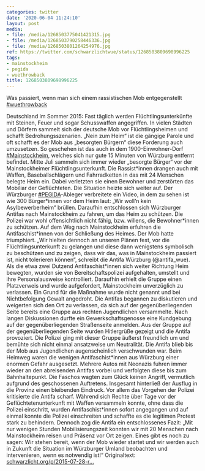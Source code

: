 ```yaml
---
categories: twitter
date: '2020-06-04 11:24:10'
layout: post
media:
- file: /media/1268503775041421315.jpg
- file: /media/1268503790258446336.jpg
- file: /media/1268503801264254976.jpg
ref: https://twitter.com/schwarzlichtwue/status/1268503809698996225
tags:
- mainstockheim
- pegida
- wuethrowback
title: 1268503809698996225
---
```

Was passiert, wenn man sich einem rassistischen Mob entgegenstellt [#wuethrowback](/t/wuethrowback)



Deutschland im Sommer 2015: Fast täglich werden Flüchtlingsunterkünfte mit Steinen, Feuer und sogar Schusswaffen angegriffen. 
In vielen Städten und Dörfern sammelt sich der deutsche Mob vor Flüchtlingsheimen und schafft Bedrohungsszenarien. „Nein zum Heim“ ist die gängige Parole und oft schafft es der Mob aus „besorgten Bürgern“ diese Forderung auch umzusetzen.
So geschehen ist das auch in dem 1900-Einwohner-Dorf [#Mainstockheim](/t/mainstockheim), welches sich nur gute 15 Minuten von Würzburg entfernt befindet.
Mitte Juli sammeln sich immer wieder „besorgte Bürger“ vor der Mainstockheimer Flüchtlingsunterkunft. Die Rassist\*innen drangen auch mit Waffen, Baseballschlägern und Fahrradketten in das mit 24 Menschen belegte Heim ein.
Dabei verletzten sie einen Bewohner und zerstörten das Mobiliar der Geflüchteten. Die Situation heizte sich weiter auf. Der Würzburger [#PEGIDA](/t/pegida)-Ableger verbreitete ein Video, in dem zu sehen ist wie 300 Bürger\*innen vor dem Heim laut: „Wir woll‘n kein Asylbewerberheim“ brüllen.
Daraufhin entschlossen sich Würzburger Antifas nach Mainstockheim zu fahren, um das Heim zu schützen. Die Polizei war wohl offensichtlich nicht fähig, bzw. willens, die Bewohner\*innen zu schützen.
Auf dem Weg nach Mainstockheim erfuhren die Antifaschist\*innen von der Schließung des Heimes. Der Mob hatte triumphiert.
„Wir hielten dennoch an unseren Plänen fest, vor die Flüchtlingsunterkunft zu gelangen und diese dann wenigstens symbolisch zu beschützen und zu zeigen, dass wir das, was in Mainstockheim passiert ist, nicht tolerieren können“, schreibt die Antifa Würzburg (@antifa_wue).
Als die etwa zwei Dutzend Antifaschist\*innen sich weiter Richtung Heim bewegten, wurden sie von Bereitschaftspolizei aufgehalten, umstellt und ihre Personalausweise kontrolliert.
Daraufhin erhielt die Gruppe einen Platzverweis und wurde aufgefordert, Mainstockheim unverzüglich zu verlassen. Ein Grund für die Maßnahme wurde nicht genannt und bei Nichtbefolgung Gewalt angedroht.
Die Antifas begannen zu diskutieren und weigerten sich den Ort zu verlassen, da sich auf der gegenüberliegenden Seite bereits eine Gruppe aus rechten Jugendlichen versammelte.
Nach langen Diskussionen durfte ein Gewerkschaftsgenosse eine Kundgebung auf der gegenüberliegenden Straßenseite anmelden. Aus der Gruppe auf der gegenüberliegenden Seite wurden Hitlergrüße gezeigt und die Antifa provoziert.
Die Polizei ging mit dieser Gruppe äußerst freundlich um und bemühte sich nicht einmal ansatzweise um Neutralität.
Die Antifa blieb bis der Mob aus Jugendlichen augenscheinlich verschwunden war. Beim Heimweg waren die wenigen Antifaschist\*innen aus Würzburg einer enormen Gefahr ausgesetzt.
Mehrere Autos mit Neonazis fuhren immer wieder an den abreisenden Antifas vorbei und verfolgten diese bis zum Bahnhaltepunkt. Die Faschos wagten zum Glück keinen Angriff, vermutlich aufgrund des geschossenen Auftretens.
Insgesamt hinterließ der Ausflug in die Provinz einen bleibenden Eindruck. Vor allem das Vorgehen der Polizei kritisierte die Antifa scharf.
Während sich Rechte über Tage vor der Geflüchtetenunterkunft mit Waffen versammeln konnte, ohne dass die Polizei einschritt, wurden Antifaschist\*innen sofort angegangen und auf einmal konnte die Polizei einschreiten und schaffte es die legitimen Protest stark zu behindern.
Dennoch zog die Antifa ein entschlossenes Fazit: „Mit nur wenigen Stunden Mobilisierungszeit konnten wir mit 20 Menschen nach Mainstockheim reisen und Präsenz vor Ort zeigen.
Eines gibt es noch zu sagen: Wir stehen bereit, wenn der Mob wieder startet und wir werden auch in Zukunft die Situation im Würzburger Umland beobachten und intervenieren, wenn es notwendig ist!“
Originaltext: [schwarzlicht.org/p/2015-07-28-r…](https://schwarzlicht.org/p/2015-07-28-rassistische-ausschreitungen-in-mainstockheim.html)